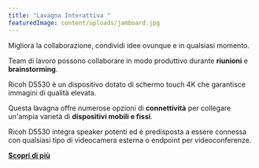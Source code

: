 ```yaml
---
title: "Lavagna Interattiva "
featuredImage: content/uploads/jamboard.jpg
---
```

Migliora la collaborazione, condividi idee ovunque e in qualsiasi momento.

Team di lavoro possono collaborare in modo produttivo durante **riunioni** e **brainstorming**.

Ricoh D5530 è un dispositivo dotato di schermo touch 4K che garantisce immagini di qualità elevata. 

Questa lavagna offre numerose opzioni di **connettività** per collegare un'ampia varietà di **dispositivi mobili e fissi**.

Ricoh D5530 integra speaker potenti ed è predisposta a essere connessa con qualsiasi tipo di videocamera
esterna o endpoint per videoconferenze.

**[Scopri di più](https://www.youtube.com/watch?v=Edt8LI6B_EA&t=2s&ab_channel=RICOHItalia)**